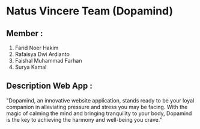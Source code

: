 # Natus Vincere Team (Dopamind)

## Member : 
1. Farid Noer Hakim
2. Rafaisya Dwi Ardianto
3. Faishal Muhammad Farhan
4. Surya Kamal

## Description Web App : 
"Dopamind, an innovative website application, stands ready to be your loyal companion in alleviating pressure and stress you may be facing. With the magic of calming the mind and bringing tranquility to your body, Dopamind is the key to achieving the harmony and well-being you crave."

